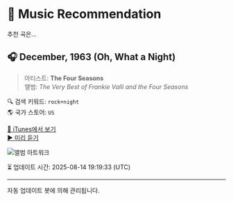 
# 🎵 Music Recommendation

추천 곡은...

## 🎧 December, 1963 (Oh, What a Night)  
> 아티스트: **The Four Seasons**  
> 앨범: _The Very Best of Frankie Valli and the Four Seasons_  

🔍 검색 키워드: `rock+night`  
🌎 국가 스토어: `US`

[🔗 iTunes에서 보기](https://music.apple.com/us/album/december-1963-oh-what-a-night/40454248?i=40454291&uo=4)  
[▶️ 미리 듣기](https://audio-ssl.itunes.apple.com/itunes-assets/AudioPreview116/v4/3f/f1/ed/3ff1ede0-b73e-2c4d-07e1-23e7b202f0ac/mzaf_7901876390102624695.plus.aac.p.m4a)

![앨범 아트워크](https://is1-ssl.mzstatic.com/image/thumb/Music115/v4/a0/b6/98/a0b6983b-3e5b-0a42-3d04-308425815922/s06.tapekocb.jpg/100x100bb.jpg)

⏳ 업데이트 시간: 2025-08-14 19:19:33 (UTC)

---
자동 업데이트 봇에 의해 관리됩니다.
